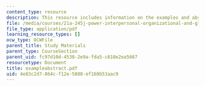 ```yaml
---
content_type: resource
description: This resource includes information on the examples and abstracts of chamblis.
file: /media/courses/21a-245j-power-interpersonal-organizational-and-global-dimensions-fall-2005/4e83c2d7864cf12e5888ef160b53aac9_exampleabstract.pdf
file_type: application/pdf
learning_resource_types: []
ocw_type: OCWFile
parent_title: Study Materials
parent_type: CourseSection
parent_uid: fc97d10d-4538-2e9a-fda5-c618e2ea5667
resourcetype: Document
title: exampleabstract.pdf
uid: 4e83c2d7-864c-f12e-5888-ef160b53aac9
---
```

